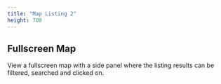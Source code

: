```yaml
---
title: "Map Listing 2"
height: 700
---
```


## Fullscreen Map

View a fullscreen map with a side panel where the listing results can be filtered, searched and clicked on. 

